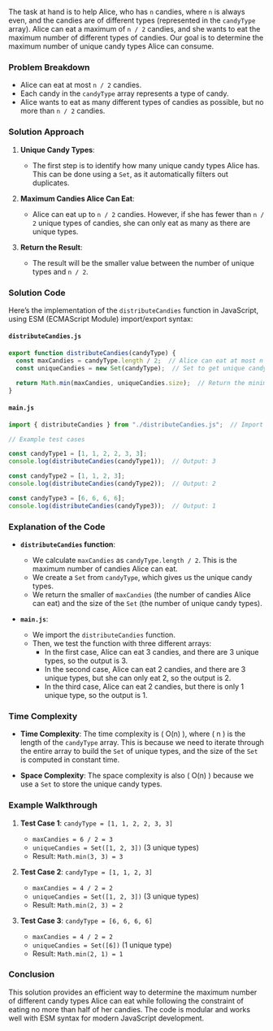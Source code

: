 The task at hand is to help Alice, who has `n` candies, where `n` is always even, and the candies are of different types (represented in the `candyType` array). Alice can eat a maximum of `n / 2` candies, and she wants to eat the maximum number of different types of candies. Our goal is to determine the maximum number of unique candy types Alice can consume.

### Problem Breakdown

- Alice can eat at most `n / 2` candies.
- Each candy in the `candyType` array represents a type of candy.
- Alice wants to eat as many different types of candies as possible, but no more than `n / 2` candies.

### Solution Approach

1. **Unique Candy Types**:
   - The first step is to identify how many unique candy types Alice has. This can be done using a `Set`, as it automatically filters out duplicates.
   
2. **Maximum Candies Alice Can Eat**:
   - Alice can eat up to `n / 2` candies. However, if she has fewer than `n / 2` unique types of candies, she can only eat as many as there are unique types.
   
3. **Return the Result**:
   - The result will be the smaller value between the number of unique types and `n / 2`.

### Solution Code

Here’s the implementation of the `distributeCandies` function in JavaScript, using ESM (ECMAScript Module) import/export syntax:

#### `distributeCandies.js`

```js
export function distributeCandies(candyType) {
  const maxCandies = candyType.length / 2;  // Alice can eat at most n / 2 candies
  const uniqueCandies = new Set(candyType);  // Set to get unique candy types

  return Math.min(maxCandies, uniqueCandies.size);  // Return the minimum of n / 2 or the number of unique types
}
```

#### `main.js`

```js
import { distributeCandies } from "./distributeCandies.js";  // Import the function

// Example test cases

const candyType1 = [1, 1, 2, 2, 3, 3];
console.log(distributeCandies(candyType1));  // Output: 3

const candyType2 = [1, 1, 2, 3];
console.log(distributeCandies(candyType2));  // Output: 2

const candyType3 = [6, 6, 6, 6];
console.log(distributeCandies(candyType3));  // Output: 1
```

### Explanation of the Code

- **`distributeCandies` function**:
  - We calculate `maxCandies` as `candyType.length / 2`. This is the maximum number of candies Alice can eat.
  - We create a `Set` from `candyType`, which gives us the unique candy types.
  - We return the smaller of `maxCandies` (the number of candies Alice can eat) and the size of the `Set` (the number of unique candy types).
  
- **`main.js`**:
  - We import the `distributeCandies` function.
  - Then, we test the function with three different arrays:
    - In the first case, Alice can eat 3 candies, and there are 3 unique types, so the output is 3.
    - In the second case, Alice can eat 2 candies, and there are 3 unique types, but she can only eat 2, so the output is 2.
    - In the third case, Alice can eat 2 candies, but there is only 1 unique type, so the output is 1.

### Time Complexity

- **Time Complexity**: The time complexity is \( O(n) \), where \( n \) is the length of the `candyType` array. This is because we need to iterate through the entire array to build the `Set` of unique types, and the size of the `Set` is computed in constant time.
  
- **Space Complexity**: The space complexity is also \( O(n) \) because we use a `Set` to store the unique candy types.

### Example Walkthrough

1. **Test Case 1**: `candyType = [1, 1, 2, 2, 3, 3]`
   - `maxCandies = 6 / 2 = 3`
   - `uniqueCandies = Set([1, 2, 3])` (3 unique types)
   - Result: `Math.min(3, 3) = 3`

2. **Test Case 2**: `candyType = [1, 1, 2, 3]`
   - `maxCandies = 4 / 2 = 2`
   - `uniqueCandies = Set([1, 2, 3])` (3 unique types)
   - Result: `Math.min(2, 3) = 2`

3. **Test Case 3**: `candyType = [6, 6, 6, 6]`
   - `maxCandies = 4 / 2 = 2`
   - `uniqueCandies = Set([6])` (1 unique type)
   - Result: `Math.min(2, 1) = 1`

### Conclusion

This solution provides an efficient way to determine the maximum number of different candy types Alice can eat while following the constraint of eating no more than half of her candies. The code is modular and works well with ESM syntax for modern JavaScript development.